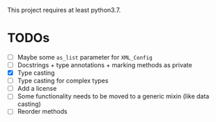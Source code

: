 This project requires at least python3.7.

# TODOs

- [ ] Maybe some `as_list` parameter for `XML_Config`
- [ ] Docstrings + type annotations + marking methods as private
- [x] Type casting
- [ ] Type casting for complex types
- [ ] Add a license
- [ ] Some functionality needs to be moved to a generic mixin (like data casting)
- [ ] Reorder methods
